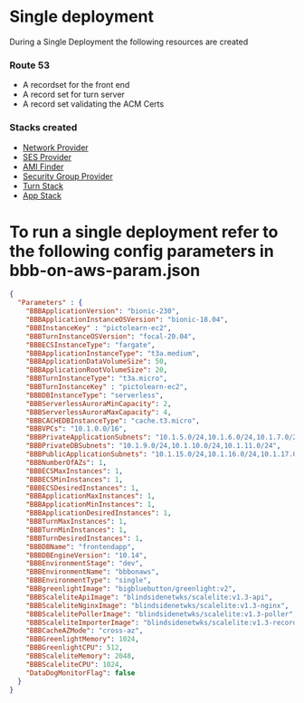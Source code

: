 # Single deployment

During a Single Deployment the following resources are created

### Route 53

* A recordset for the front end
* A record set for turn server
* A record set validating the ACM Certs


### Stacks created

* [Network Provider](help/single/1-Network-Provider.md)
* [SES Provider](help/single/2-SES-Provider.md)
* [AMI Finder](help/single/3-AMI-Finder.md)
* [Security Group Provider](help/single/4-Security-Group.md)
* [Turn Stack](help/single/5-Turn-stack.md)
* [App Stack](help/single/6-BBB-App-single.md)

# To run a single deployment refer to the following config parameters in bbb-on-aws-param.json

```json
{
  "Parameters" : {
    "BBBApplicationVersion": "bionic-230",
    "BBBApplicationInstanceOSVersion": "bionic-18.04",
    "BBBInstanceKey" : "pictolearn-ec2",
    "BBBTurnInstanceOSVersion": "focal-20.04",
    "BBBECSInstanceType": "fargate",
    "BBBApplicationInstanceType": "t3a.medium",
    "BBBApplicationDataVolumeSize": 50,
    "BBBApplicationRootVolumeSize": 20,
    "BBBTurnInstanceType": "t3a.micro",
    "BBBTurnInstanceKey" : "pictolearn-ec2",
    "BBBDBInstanceType": "serverless",
    "BBBServerlessAuroraMinCapacity": 2,
    "BBBServerlessAuroraMaxCapacity": 4,
    "BBBCACHEDBInstanceType": "cache.t3.micro",
    "BBBVPCs": "10.1.0.0/16",
    "BBBPrivateApplicationSubnets": "10.1.5.0/24,10.1.6.0/24,10.1.7.0/24",
    "BBBPrivateDBSubnets": "10.1.9.0/24,10.1.10.0/24,10.1.11.0/24",
    "BBBPublicApplicationSubnets": "10.1.15.0/24,10.1.16.0/24,10.1.17.0/24",
    "BBBNumberOfAZs": 1,
    "BBBECSMaxInstances": 1,
    "BBBECSMinInstances": 1,
    "BBBECSDesiredInstances": 1,
    "BBBApplicationMaxInstances": 1,
    "BBBApplicationMinInstances": 1,
    "BBBApplicationDesiredInstances": 1,
    "BBBTurnMaxInstances": 1,
    "BBBTurnMinInstances": 1,
    "BBBTurnDesiredInstances": 1,
    "BBBDBName": "frontendapp",
    "BBBDBEngineVersion": "10.14",
    "BBBEnvironmentStage": "dev",
    "BBBEnvironmentName": "bbbonaws",
    "BBBEnvironmentType": "single",
    "BBBgreenlightImage": "bigbluebutton/greenlight:v2",
    "BBBScaleliteApiImage": "blindsidenetwks/scalelite:v1.3-api",
    "BBBScaleliteNginxImage": "blindsidenetwks/scalelite:v1.3-nginx",
    "BBBScalelitePollerImage": "blindsidenetwks/scalelite:v1.3-poller",
    "BBBScaleliteImporterImage": "blindsidenetwks/scalelite:v1.3-recording-importer",
    "BBBCacheAZMode": "cross-az",
    "BBBGreenlightMemory": 1024,
    "BBBGreenlightCPU": 512,
    "BBBScaleliteMemory": 2048,
    "BBBScaleliteCPU": 1024,
    "DataDogMonitorFlag": false
  }
}
```